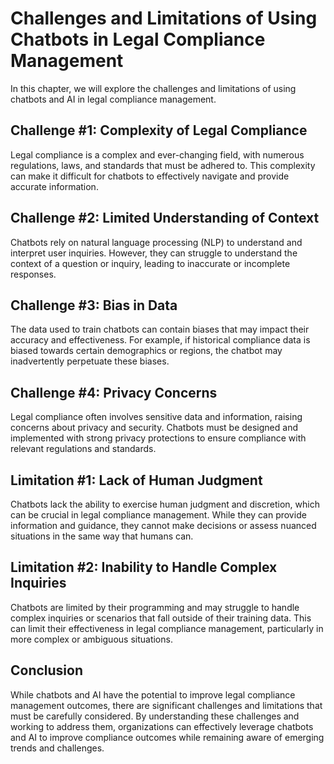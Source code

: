 Challenges and Limitations of Using Chatbots in Legal Compliance Management
======================================================================================================================================

In this chapter, we will explore the challenges and limitations of using chatbots and AI in legal compliance management.

Challenge #1: Complexity of Legal Compliance
--------------------------------------------

Legal compliance is a complex and ever-changing field, with numerous regulations, laws, and standards that must be adhered to. This complexity can make it difficult for chatbots to effectively navigate and provide accurate information.

Challenge #2: Limited Understanding of Context
----------------------------------------------

Chatbots rely on natural language processing (NLP) to understand and interpret user inquiries. However, they can struggle to understand the context of a question or inquiry, leading to inaccurate or incomplete responses.

Challenge #3: Bias in Data
--------------------------

The data used to train chatbots can contain biases that may impact their accuracy and effectiveness. For example, if historical compliance data is biased towards certain demographics or regions, the chatbot may inadvertently perpetuate these biases.

Challenge #4: Privacy Concerns
------------------------------

Legal compliance often involves sensitive data and information, raising concerns about privacy and security. Chatbots must be designed and implemented with strong privacy protections to ensure compliance with relevant regulations and standards.

Limitation #1: Lack of Human Judgment
-------------------------------------

Chatbots lack the ability to exercise human judgment and discretion, which can be crucial in legal compliance management. While they can provide information and guidance, they cannot make decisions or assess nuanced situations in the same way that humans can.

Limitation #2: Inability to Handle Complex Inquiries
----------------------------------------------------

Chatbots are limited by their programming and may struggle to handle complex inquiries or scenarios that fall outside of their training data. This can limit their effectiveness in legal compliance management, particularly in more complex or ambiguous situations.

Conclusion
----------

While chatbots and AI have the potential to improve legal compliance management outcomes, there are significant challenges and limitations that must be carefully considered. By understanding these challenges and working to address them, organizations can effectively leverage chatbots and AI to improve compliance outcomes while remaining aware of emerging trends and challenges.
